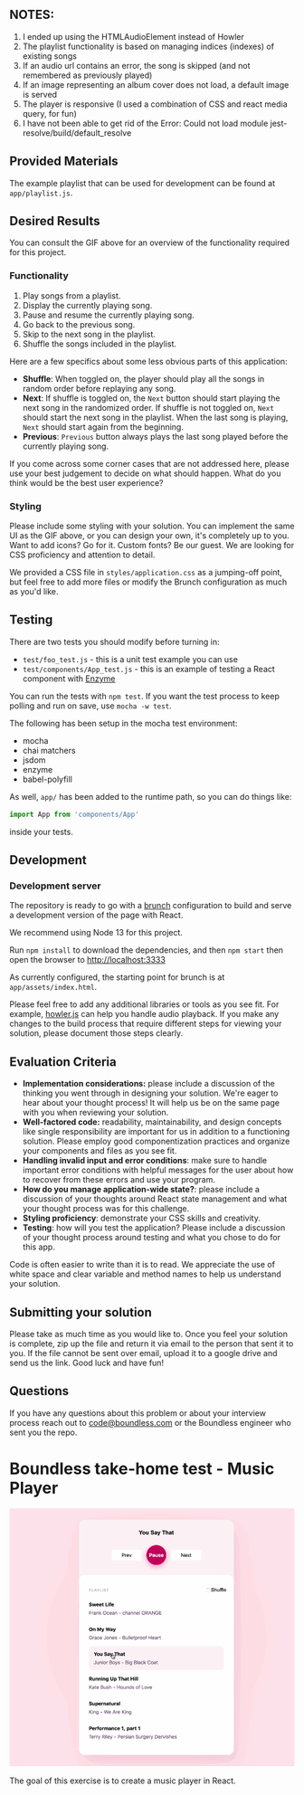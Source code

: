 ## NOTES:
1. I ended up using the HTMLAudioElement instead of Howler
2. The playlist functionality is based on managing indices (indexes) of existing songs
3. If an audio url contains an error, the song is skipped (and not remembered as previously played)
4. If an image representing an album cover does not load, a default image is served
5. The player is responsive (I used a combination of CSS and react media query, for fun)
4. I have not been able to get rid of the Error: Could not load module jest-resolve/build/default_resolve




## Provided Materials

The example playlist that can be used for development can be found at
`app/playlist.js`.

## Desired Results

You can consult the GIF above for an overview of the functionality required for this project.

### Functionality

1. Play songs from a playlist.
2. Display the currently playing song.
3. Pause and resume the currently playing song.
4. Go back to the previous song.
5. Skip to the next song in the playlist.
6. Shuffle the songs included in the playlist.

Here are a few specifics about some less obvious parts of this application:

- **Shuffle**: When toggled on, the player should play all the songs in random order before replaying any song.
- **Next**: If shuffle is toggled on, the `Next` button should start playing the next song in the randomized order. If shuffle is not toggled on, `Next` should start the next song in the playlist. When the last song is playing, `Next` should start again from the beginning.
- **Previous**: `Previous` button always plays the last song played before the currently playing song.

If you come across some corner cases that are not addressed here, please use your best judgement to decide on what should happen. What do you think would be the best user experience?

### Styling

Please include some styling with your solution. You can implement the same UI as the GIF above, or you can design your own, it's completely up to you. Want to add icons? Go for it. Custom fonts? Be our guest. We are looking for CSS proficiency and attention to detail.

We provided a CSS file in `styles/application.css` as a jumping-off point, but feel free to add more files or modify the Brunch configuration as much as you'd like.

## Testing

There are two tests you should modify before turning in:

- `test/foo_test.js` - this is a unit test example you can use
- `test/components/App_test.js` - this is an example of testing a React component with [Enzyme](https://enzymejs.github.io/enzyme/)

You can run the tests with `npm test`. If you want the test process to keep polling and run on save, use `mocha -w test`.

The following has been setup in the mocha test environment:

- mocha
- chai matchers
- jsdom
- enzyme
- babel-polyfill

As well, `app/` has been added to the runtime path, so you can do things like:

```js
import App from 'components/App'
```

inside your tests.

## Development

### Development server

The repository is ready to go with a [brunch](https://brunch.io/) configuration to build and serve a development version of the page with React.

We recommend using Node 13 for this project.

Run `npm install` to download the dependencies, and then `npm start` then open the browser to [http://localhost:3333](http://localhost:3333)

As currently configured, the starting point for brunch is at `app/assets/index.html`.

Please feel free to add any additional libraries or tools as you see fit. For example, [howler.js](https://github.com/goldfire/howler.js) can help you handle audio playback. If you make any changes to the build process that require different steps for viewing your solution, please document those steps clearly.

## Evaluation Criteria

- **Implementation considerations:** please include a discussion of the thinking you went through in designing your solution. We're eager to hear about your thought process! It will help us be on the same page with you when reviewing your solution.
- **Well-factored code:** readability, maintainability, and design concepts like single responsibility are important for us in addition to a functioning solution. Please employ good componentization practices and organize your components and files as you see fit.
- **Handling invalid input and error conditions**: make sure to handle important error conditions with helpful messages for the user about how to recover from these errors and use your program.
- **How do you manage application-wide state?**: please include a discussion of your thoughts around React state management and what your thought process was for this challenge.
- **Styling proficiency**: demonstrate your CSS skills and creativity.
- **Testing**: how will you test the application? Please include a discussion of your thought process around testing and what you chose to do for this app.

Code is often easier to write than it is to read. We appreciate the use of white space and clear variable and method names to help us understand your solution.

## Submitting your solution

Please take as much time as you would like to. Once you feel your solution is complete, zip up the file and return it via email to the person that sent it to you. If the file cannot be sent over email, upload it to a google drive and send us the link. Good luck and have fun!

## Questions

If you have any questions about this problem or about your interview process reach out to [code@boundless.com](mailto:code@boundless.com) or the Boundless engineer who sent you the repo.

# Boundless take-home test - Music Player

![Music Player](./music_player.gif)

The goal of this exercise is to create a music player in React.
